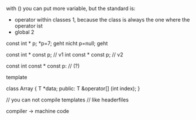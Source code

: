 with () you can put more variable,
but the standard is: 
- operator within classes 1, because the class is always the one where the operator ist
- global 2

const int * p;
*p=7; geht nicht
p=null; geht

const int * const p; // v1
int const * const p; // v2

const int const * const p: // (?)


template <class T>

class Array {
	T *data;
	public:
		T &operator[] (int index);
}

// you can not compile templates
// like headerfiles

compiler -> machine code